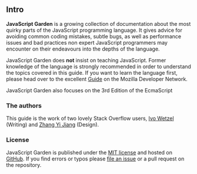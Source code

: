 ## Intro

**JavaScript Garden** is a growing collection of documentation about the most 
quirky parts of the JavaScript programming language. It gives advice for
avoiding common coding mistakes, subtle bugs, as well as performance issues 
and bad practices non expert JavaScript programmers may encounter on their 
endeavours into the depths of the language.

JavaScript Garden does **not** insist on teaching JavaScript. Former knowledge
of the language is strongly recommended in order to understand the topics covered
in this guide. If you want to learn the language first, please head over to the 
excellent [Guide][1] on the Mozilla Developer Network.

JavaScript Garden also focuses on the 3rd Edition of the EcmaScript 

### The authors

This guide is the work of two lovely Stack Overflow users, [Ivo Wetzel][6]
(Writing) and [Zhang Yi Jiang][5] (Design).

### License

JavaScript Garden is published under the [MIT license][2] and hosted on
[GitHub][4]. If you find errors or typos please [file an issue][3] or a pull 
request on the repository.

[1]: https://developer.mozilla.org/en/JavaScript/Guide
[2]: https://github.com/BonsaiDen/JavaScript-Garden/blob/next/LICENSE
[3]: https://github.com/BonsaiDen/JavaScript-Garden/issues
[4]: https://github.com/BonsaiDen/JavaScript-Garden
[5]: http://stackoverflow.com/users/313758/yi-jiang
[6]: http://stackoverflow.com/users/170224/ivo-wetzel

